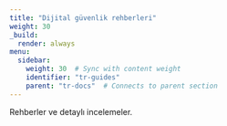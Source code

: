 ```yaml
---
title: "Dijital güvenlik rehberleri"
weight: 30
_build:
  render: always
menu:
  sidebar:
    weight: 30  # Sync with content weight
    identifier: "tr-guides"
    parent: "tr-docs"  # Connects to parent section
---
```

Rehberler ve detaylı incelemeler.
